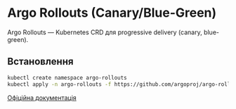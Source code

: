 # Argo Rollouts (Canary/Blue-Green)

Argo Rollouts — Kubernetes CRD для progressive delivery (canary, blue-green).

## Встановлення

```bash
kubectl create namespace argo-rollouts
kubectl apply -n argo-rollouts -f https://github.com/argoproj/argo-rollouts/releases/latest/download/install.yaml
```

[Офіційна документація](https://argoproj.github.io/argo-rollouts/)
